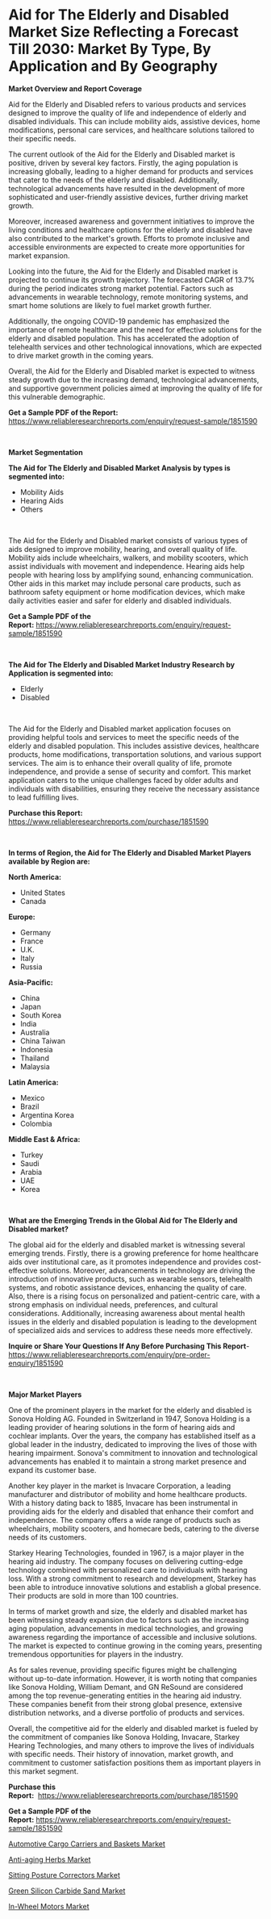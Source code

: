 <p><h1>Aid for The Elderly and Disabled Market Size Reflecting a Forecast Till 2030: Market By Type, By Application and By Geography</h1></p><p><strong>Market Overview and Report Coverage</strong></p>
<p><p>Aid for the Elderly and Disabled refers to various products and services designed to improve the quality of life and independence of elderly and disabled individuals. This can include mobility aids, assistive devices, home modifications, personal care services, and healthcare solutions tailored to their specific needs.</p><p>The current outlook of the Aid for the Elderly and Disabled market is positive, driven by several key factors. Firstly, the aging population is increasing globally, leading to a higher demand for products and services that cater to the needs of the elderly and disabled. Additionally, technological advancements have resulted in the development of more sophisticated and user-friendly assistive devices, further driving market growth.</p><p>Moreover, increased awareness and government initiatives to improve the living conditions and healthcare options for the elderly and disabled have also contributed to the market's growth. Efforts to promote inclusive and accessible environments are expected to create more opportunities for market expansion.</p><p>Looking into the future, the Aid for the Elderly and Disabled market is projected to continue its growth trajectory. The forecasted CAGR of 13.7% during the period indicates strong market potential. Factors such as advancements in wearable technology, remote monitoring systems, and smart home solutions are likely to fuel market growth further.</p><p>Additionally, the ongoing COVID-19 pandemic has emphasized the importance of remote healthcare and the need for effective solutions for the elderly and disabled population. This has accelerated the adoption of telehealth services and other technological innovations, which are expected to drive market growth in the coming years.</p><p>Overall, the Aid for the Elderly and Disabled market is expected to witness steady growth due to the increasing demand, technological advancements, and supportive government policies aimed at improving the quality of life for this vulnerable demographic.</p></p>
<p><strong>Get a Sample PDF of the Report:</strong> <a href="https://www.reliableresearchreports.com/enquiry/request-sample/1851590">https://www.reliableresearchreports.com/enquiry/request-sample/1851590</a></p>
<p>&nbsp;</p>
<p><strong>Market Segmentation</strong></p>
<p><strong>The Aid for The Elderly and Disabled Market Analysis by types is segmented into:</strong></p>
<p><ul><li>Mobility Aids</li><li>Hearing Aids</li><li>Others</li></ul></p>
<p>&nbsp;</p>
<p><p>The Aid for the Elderly and Disabled market consists of various types of aids designed to improve mobility, hearing, and overall quality of life. Mobility aids include wheelchairs, walkers, and mobility scooters, which assist individuals with movement and independence. Hearing aids help people with hearing loss by amplifying sound, enhancing communication. Other aids in this market may include personal care products, such as bathroom safety equipment or home modification devices, which make daily activities easier and safer for elderly and disabled individuals.</p></p>
<p><strong>Get a Sample PDF of the Report:</strong>&nbsp;<a href="https://www.reliableresearchreports.com/enquiry/request-sample/1851590">https://www.reliableresearchreports.com/enquiry/request-sample/1851590</a></p>
<p>&nbsp;</p>
<p><strong>The Aid for The Elderly and Disabled Market Industry Research by Application is segmented into:</strong></p>
<p><ul><li>Elderly</li><li>Disabled</li></ul></p>
<p>&nbsp;</p>
<p><p>The Aid for the Elderly and Disabled market application focuses on providing helpful tools and services to meet the specific needs of the elderly and disabled population. This includes assistive devices, healthcare products, home modifications, transportation solutions, and various support services. The aim is to enhance their overall quality of life, promote independence, and provide a sense of security and comfort. This market application caters to the unique challenges faced by older adults and individuals with disabilities, ensuring they receive the necessary assistance to lead fulfilling lives.</p></p>
<p><strong>Purchase this Report:</strong>&nbsp; <a href="https://www.reliableresearchreports.com/purchase/1851590">https://www.reliableresearchreports.com/purchase/1851590</a></p>
<p>&nbsp;</p>
<p><strong>In terms of Region, the Aid for The Elderly and Disabled Market Players available by Region are:</strong></p>
<p>
    <p> <strong> North America: </strong>
        <ul>
            <li>United States</li>
            <li>Canada</li>
        </ul>
        </p> 
    <p> <strong> Europe: </strong>
        <ul>
            <li>Germany</li>
            <li>France</li>
            <li>U.K.</li>
            <li>Italy</li>
            <li>Russia</li>
        </ul>
        </p> 
    <p> <strong> Asia-Pacific: </strong>
        <ul>
            <li>China</li>
            <li>Japan</li>
            <li>South Korea</li>
            <li>India</li>
            <li>Australia</li>
            <li>China Taiwan</li>
            <li>Indonesia</li>
            <li>Thailand</li>
            <li>Malaysia</li>
        </ul>
        </p> 
    <p> <strong> Latin America: </strong>
        <ul>
            <li>Mexico</li>
            <li>Brazil</li>
            <li>Argentina Korea</li>
            <li>Colombia</li>
        </ul>
        </p> 
    <p> <strong> Middle East & Africa: </strong>
        <ul>
            <li>Turkey</li>
            <li>Saudi</li>
            <li>Arabia</li>
            <li>UAE</li>
            <li>Korea</li>
        </ul>
    </p>
    </p>
<p>&nbsp;</p>
<p><strong>What are the Emerging Trends in the Global Aid for The Elderly and Disabled market?</strong></p>
<p><p>The global aid for the elderly and disabled market is witnessing several emerging trends. Firstly, there is a growing preference for home healthcare aids over institutional care, as it promotes independence and provides cost-effective solutions. Moreover, advancements in technology are driving the introduction of innovative products, such as wearable sensors, telehealth systems, and robotic assistance devices, enhancing the quality of care. Also, there is a rising focus on personalized and patient-centric care, with a strong emphasis on individual needs, preferences, and cultural considerations. Additionally, increasing awareness about mental health issues in the elderly and disabled population is leading to the development of specialized aids and services to address these needs more effectively.</p></p>
<p><strong>Inquire or Share Your Questions If Any Before Purchasing This Report</strong>- <a href="https://www.reliableresearchreports.com/enquiry/pre-order-enquiry/1851590">https://www.reliableresearchreports.com/enquiry/pre-order-enquiry/1851590</a></p>
<p>&nbsp;</p>
<p><strong>Major Market Players</strong></p>
<p><p>One of the prominent players in the market for the elderly and disabled is Sonova Holding AG. Founded in Switzerland in 1947, Sonova Holding is a leading provider of hearing solutions in the form of hearing aids and cochlear implants. Over the years, the company has established itself as a global leader in the industry, dedicated to improving the lives of those with hearing impairment. Sonova's commitment to innovation and technological advancements has enabled it to maintain a strong market presence and expand its customer base.</p><p>Another key player in the market is Invacare Corporation, a leading manufacturer and distributor of mobility and home healthcare products. With a history dating back to 1885, Invacare has been instrumental in providing aids for the elderly and disabled that enhance their comfort and independence. The company offers a wide range of products such as wheelchairs, mobility scooters, and homecare beds, catering to the diverse needs of its customers.</p><p>Starkey Hearing Technologies, founded in 1967, is a major player in the hearing aid industry. The company focuses on delivering cutting-edge technology combined with personalized care to individuals with hearing loss. With a strong commitment to research and development, Starkey has been able to introduce innovative solutions and establish a global presence. Their products are sold in more than 100 countries.</p><p>In terms of market growth and size, the elderly and disabled market has been witnessing steady expansion due to factors such as the increasing aging population, advancements in medical technologies, and growing awareness regarding the importance of accessible and inclusive solutions. The market is expected to continue growing in the coming years, presenting tremendous opportunities for players in the industry.</p><p>As for sales revenue, providing specific figures might be challenging without up-to-date information. However, it is worth noting that companies like Sonova Holding, William Demant, and GN ReSound are considered among the top revenue-generating entities in the hearing aid industry. These companies benefit from their strong global presence, extensive distribution networks, and a diverse portfolio of products and services.</p><p>Overall, the competitive aid for the elderly and disabled market is fueled by the commitment of companies like Sonova Holding, Invacare, Starkey Hearing Technologies, and many others to improve the lives of individuals with specific needs. Their history of innovation, market growth, and commitment to customer satisfaction positions them as important players in this market segment.</p></p>
<p><strong>Purchase this Report:</strong>&nbsp;&nbsp;<a href="https://www.reliableresearchreports.com/purchase/1851590">https://www.reliableresearchreports.com/purchase/1851590</a></p>
<p></p>
<p><strong>Get a Sample PDF of the Report:</strong>&nbsp;<a href="https://www.reliableresearchreports.com/enquiry/request-sample/1851590">https://www.reliableresearchreports.com/enquiry/request-sample/1851590</a></p>
<p><p><a href="https://github.com/GroverBarry/Market-Research-Report-List-2/blob/main/automotive-cargo-carriers-and-baskets-market.md">Automotive Cargo Carriers and Baskets Market</a></p><p><a href="https://www.linkedin.com/pulse/anti-aging-herbs-market-size-2023-2030-global-industrial/">Anti-aging Herbs Market</a></p><p><a href="https://www.linkedin.com/pulse/sitting-posture-correctors-market-size-growth-forecast-from/">Sitting Posture Correctors Market</a></p><p><a href="https://medium.com/@reportmines/green-silicon-carbide-sand-market-share-evolution-and-market-growth-trends-2023-2030-1d0a88d4dca6">Green Silicon Carbide Sand Market</a></p><p><a href="https://medium.com/@humanhydrohq/decoding-in-wheel-motors-market-metrics-market-share-trends-and-growth-patterns-e3ce5deefb13">In-Wheel Motors Market</a></p></p>